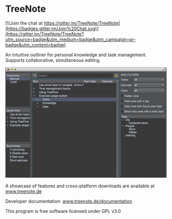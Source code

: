 # TreeNote

[![Join the chat at https://gitter.im/TreeNote/TreeNote](https://badges.gitter.im/Join%20Chat.svg)](https://gitter.im/TreeNote/TreeNote?utm_source=badge&utm_medium=badge&utm_campaign=pr-badge&utm_content=badge)

An intuitive outliner for personal knowledge and task management. Supports collaborative, simultaneous editing.

![Screemshot](/images/screenshot.png)

A showcase of features and cross-platform downloads are available at www.treenote.de

Developer documentation: www.treenote.de/documentation

This program is free software licensed under GPL v3.0
